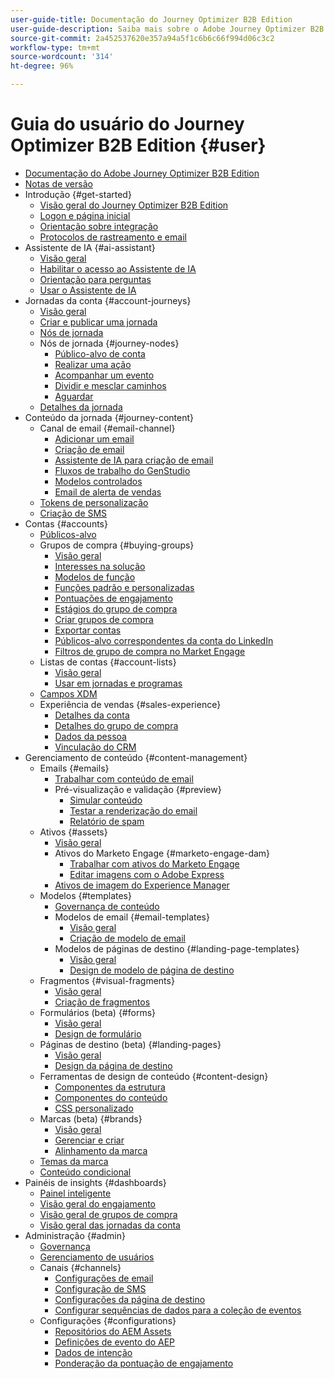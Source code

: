 ```yaml
---
user-guide-title: Documentação do Journey Optimizer B2B Edition
user-guide-description: Saiba mais sobre o Adobe Journey Optimizer B2B Edition e como ele pode ser usado para orquestrar jornadas de contas e de grupos de compra por meio da IA generativa integrada e da automação líder do setor.
source-git-commit: 2a452537620e357a94a5f1c6b6c66f994d06c3c2
workflow-type: tm+mt
source-wordcount: '314'
ht-degree: 96%

---
```



# Guia do usuário do Journey Optimizer B2B Edition {#user}

+ [Documentação do Adobe Journey Optimizer B2B Edition](guide-overview.md)
+ [Notas de versão](./release-notes/release-notes.md)
+ Introdução {#get-started}
   + [Visão geral do Journey Optimizer B2B Edition](about-journey-optimizer-b2b-edition.md)
   + [Logon e página inicial](home-page.md)
   + [Orientação sobre integração](./start/get-started.md)
   + [Protocolos de rastreamento e email](./start/email-protocols.md)
+ Assistente de IA {#ai-assistant}
   + [Visão geral](./ai-assistant/ai-assistant-overview.md)
   + [Habilitar o acesso ao Assistente de IA](./ai-assistant/enable-ai-assistant-access.md)
   + [Orientação para perguntas](./ai-assistant/question-guidance.md)
   + [Usar o Assistente de IA](./ai-assistant/use-ai-assistant.md)
+ Jornadas da conta {#account-journeys}
   + [Visão geral](./journeys/journey-overview.md)
   + [Criar e publicar uma jornada](./journeys/create-publish-journey.md)
   + [Nós de jornada](./journeys/journey-nodes.md)
   + Nós de jornada {#journey-nodes}
      + [Público-alvo de conta](./journeys/account-audience-nodes.md)
      + [Realizar uma ação](./journeys/action-nodes.md)
      + [Acompanhar um evento](./journeys/listen-for-event-nodes.md)
      + [Dividir e mesclar caminhos](./journeys/split-merge-paths-nodes.md)
      + [Aguardar](./journeys/wait-nodes.md)
   + [Detalhes da jornada](./journeys/journey-details.md)
+ Conteúdo da jornada {#journey-content}
   + Canal de email {#email-channel}
      + [Adicionar um email](./content/add-email.md)
      + [Criação de email](./content/email-authoring.md)
      + [Assistente de IA para criação de email](./content/ai-assistant-emails.md)
      + [Fluxos de trabalho do GenStudio](./content/genstudio-email-workflow.md)
      + [Modelos controlados](./content/email-authoring-governance.md)
      + [Email de alerta de vendas](./content/sales-alert-email.md)
   + [Tokens de personalização](./content/personalization-my-tokens.md)
   + [Criação de SMS](./content/sms-authoring.md)
+ Contas {#accounts}
   + [Públicos-alvo](./audiences/account-audience-overview.md)
   + Grupos de compra {#buying-groups}
      + [Visão geral](./buying-groups/buying-groups-overview.md)
      + [Interesses na solução](./buying-groups/solution-interests.md)
      + [Modelos de função](./buying-groups/buying-groups-role-templates.md)
      + [Funções padrão e personalizadas](./buying-groups/default-custom-roles.md)
      + [Pontuações de engajamento](./buying-groups/engagement-scores.md)
      + [Estágios do grupo de compra](./buying-groups/buying-group-stages.md)
      + [Criar grupos de compra](./buying-groups/buying-groups-create.md)
      + [Exportar contas](./audiences/account-list-export.md)
      + [Públicos-alvo correspondentes da conta do LinkedIn](./data/linkedin-account-matched-audiences.md)
      + [Filtros de grupo de compra no Market Engage](./buying-groups/marketo-engage-smart-list-buying-group-filters.md)
   + Listas de contas {#account-lists}
      + [Visão geral](./accounts/account-lists.md)
      + [Usar em jornadas e programas](./accounts/account-lists-journeys.md)
   + [Campos XDM](./data/field-mapping.md)
   + Experiência de vendas {#sales-experience}
      + [Detalhes da conta](./accounts/account-details.md)
      + [Detalhes do grupo de compra](./buying-groups/buying-group-details.md)
      + [Dados da pessoa](./accounts/person-details.md)
      + [Vinculação do CRM](./accounts/crm-linking.md)
+ Gerenciamento de conteúdo {#content-management}
   + Emails {#emails}
      + [Trabalhar com conteúdo de email](./content/emails-list.md)
      + Pré-visualização e validação {#preview}
         + [Simular conteúdo](./content/email-simulate-content.md)
         + [Testar a renderização do email](./content/email-test-rendering.md)
         + [Relatório de spam](./content/email-spam-report.md)
   + Ativos {#assets}
      + [Visão geral](./content/assets-overview.md)
      + Ativos do Marketo Engage {#marketo-engage-dam}
         + [Trabalhar com ativos do Marketo Engage](./content/marketo-engage-design-studio.md)
         + [Editar imagens com o Adobe Express](./content/image-edit-adobe-express.md)
      + [Ativos de imagem do Experience Manager](./content/aem-assets.md)
   + Modelos {#templates}
      + [Governança de conteúdo](./content/template-content-governance.md)
      + Modelos de email {#email-templates}
         + [Visão geral](./content/email-templates.md)
         + [Criação de modelo de email](./content/email-template-authoring.md)
      + Modelos de páginas de destino {#landing-page-templates}
         + [Visão geral](./content/landing-page-templates.md)
         + [Design de modelo de página de destino](./content/landing-page-template-design.md)
   + Fragmentos {#visual-fragments}
      + [Visão geral](./content/fragments.md)
      + [Criação de fragmentos](./content/fragment-authoring.md)
   + Formulários (beta) {#forms}
      + [Visão geral](./content/forms.md)
      + [Design de formulário](./content/form-design.md)
   + Páginas de destino (beta) {#landing-pages}
      + [Visão geral](./content/landing-pages.md)
      + [Design da página de destino](./content/landing-page-design.md)
   + Ferramentas de design de conteúdo {#content-design}
      + [Componentes da estrutura](./content/structure-components.md)
      + [Componentes do conteúdo](./content/content-components.md)
      + [CSS personalizado](./content/design-custom-css.md)
   + Marcas (beta) {#brands}
      + [Visão geral](./content/brands-overview.md)
      + [Gerenciar e criar](./content/brands-manage-create.md)
      + [Alinhamento da marca](./content/brand-alignment.md)
   + [Temas da marca](./content/brand-themes.md)
   + [Conteúdo condicional](./content/conditional-content.md)
+ Painéis de insights {#dashboards}
   + [Painel inteligente](./dashboards/intelligent-dashboard.md)
   + [Visão geral do engajamento](./dashboards/engagement-dashboard.md)
   + [Visão geral de grupos de compra](./dashboards/buying-groups-dashboard.md)
   + [Visão geral das jornadas da conta](./dashboards/journeys-dashboard.md)
+ Administração {#admin}
   + [Governança](./admin/governance.md)
   + [Gerenciamento de usuários](./admin/user-management.md)
   + Canais {#channels}
      + [Configurações de email](./admin/configure-channels-emails.md)
      + [Configuração de SMS](./admin/configure-channels-sms.md)
      + [Configurações da página de destino](./admin/landing-page-settings.md)
      + [Configurar sequências de dados para a coleção de eventos](./data/aep-event-collection.md)
   + Configurações  {#configurations}
      + [Repositórios do AEM Assets](./admin/configure-aem-repositories.md)
      + [Definições de evento do AEP](./admin/configure-aep-events.md)
      + [Dados de intenção](./admin/intent-data.md)
      + [Ponderação da pontuação de engajamento](./admin/engagement-score-weighting.md)
